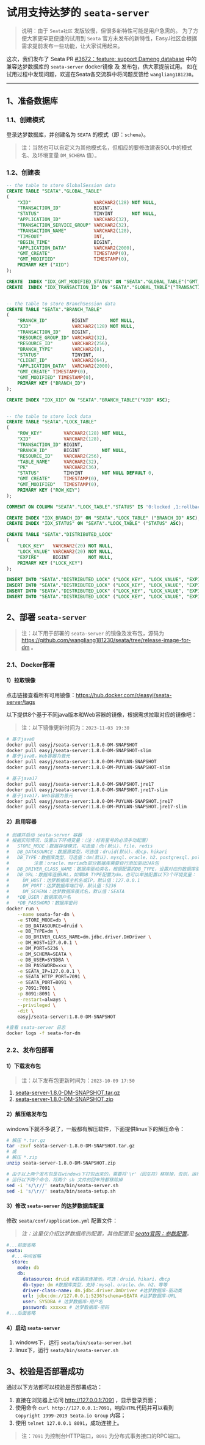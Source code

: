 # 试用支持达梦的 `seata-server`

> 说明：由于 `Seata社区` 发版较慢，但很多新特性可能是用户急需的。
> 为了方便大家更早更便捷的试用到 `Seata` 官方未发布的新特性，EasyJ社区会根据需求提前发布一些功能，让大家试用起来。

这次，我们发布了 Seata PR 
[#3672：feature: support Dameng database](https://github.com/seata/seata/pull/3672)
中的 兼容达梦数据库的 `seata-server` docker镜像 及 发布包，供大家提前试用。
如在试用过程中发现问题，欢迎在Seata各交流群中将问题反馈给 `wangliang181230`。

---------------------------------------------------------------------------------------------------------------------------

## 1、准备数据库

### 1.1、创建模式

登录达梦数据库，并创建名为 `SEATA` 的模式（即：`schema`）。

> 注：当然也可以自定义为其他模式名，但相应的要修改建表SQL中的模式名、及环境变量 `DM_SCHEMA` 值）。

### 1.2、创建表

```sql
-- the table to store GlobalSession data
CREATE TABLE "SEATA"."GLOBAL_TABLE"
(
    "XID"                       VARCHAR2(128) NOT NULL,
    "TRANSACTION_ID"            BIGINT,
    "STATUS"                    TINYINT       NOT NULL,
    "APPLICATION_ID"            VARCHAR2(32),
    "TRANSACTION_SERVICE_GROUP" VARCHAR2(32),
    "TRANSACTION_NAME"          VARCHAR2(128),
    "TIMEOUT"                   INT,
    "BEGIN_TIME"                BIGINT,
    "APPLICATION_DATA"          VARCHAR2(2000),
    "GMT_CREATE"                TIMESTAMP(0),
    "GMT_MODIFIED"              TIMESTAMP(0),
    PRIMARY KEY ("XID")
);

CREATE  INDEX "IDX_GMT_MODIFIED_STATUS" ON "SEATA"."GLOBAL_TABLE"("GMT_MODIFIED" ASC,"STATUS" ASC);
CREATE  INDEX "IDX_TRANSACTION_ID" ON "SEATA"."GLOBAL_TABLE"("TRANSACTION_ID" ASC);


-- the table to store BranchSession data
CREATE TABLE "SEATA"."BRANCH_TABLE"
(
    "BRANCH_ID"         BIGINT        NOT NULL,
    "XID"               VARCHAR2(128) NOT NULL,
    "TRANSACTION_ID"    BIGINT,
    "RESOURCE_GROUP_ID" VARCHAR2(32),
    "RESOURCE_ID"       VARCHAR2(256),
    "BRANCH_TYPE"       VARCHAR2(8),
    "STATUS"            TINYINT,
    "CLIENT_ID"         VARCHAR2(64),
    "APPLICATION_DATA"  VARCHAR2(2000),
    "GMT_CREATE" TIMESTAMP(0),
    "GMT_MODIFIED" TIMESTAMP(0),
    PRIMARY KEY ("BRANCH_ID")
);

CREATE INDEX "IDX_XID" ON "SEATA"."BRANCH_TABLE"("XID" ASC);


-- the table to store lock data
CREATE TABLE "SEATA"."LOCK_TABLE"
(
    "ROW_KEY"        VARCHAR2(128) NOT NULL,
    "XID"            VARCHAR2(128),
    "TRANSACTION_ID" BIGINT,
    "BRANCH_ID"      BIGINT        NOT NULL,
    "RESOURCE_ID"    VARCHAR2(256),
    "TABLE_NAME"     VARCHAR2(32),
    "PK"             VARCHAR2(36),
    "STATUS"         TINYINT       NOT NULL DEFAULT 0,
    "GMT_CREATE"     TIMESTAMP(0),
    "GMT_MODIFIED"   TIMESTAMP(0),
    PRIMARY KEY ("ROW_KEY")
);

COMMENT ON COLUMN "SEATA"."LOCK_TABLE"."STATUS" IS '0:locked ,1:rollbacking';

CREATE INDEX "IDX_BRANCH_ID" ON "SEATA"."LOCK_TABLE" ("BRANCH_ID" ASC);
CREATE INDEX "IDX_STATUS" ON "SEATA"."LOCK_TABLE" ("STATUS" ASC);

CREATE TABLE "SEATA"."DISTRIBUTED_LOCK"
(
    "LOCK_KEY"   VARCHAR2(20) NOT NULL,
    "LOCK_VALUE" VARCHAR2(20) NOT NULL,
    "EXPIRE"     BIGINT       NOT NULL,
    PRIMARY KEY ("LOCK_KEY")
);

INSERT INTO "SEATA"."DISTRIBUTED_LOCK" ("LOCK_KEY", "LOCK_VALUE", "EXPIRE") VALUES ('AsyncCommitting', ' ', 0);
INSERT INTO "SEATA"."DISTRIBUTED_LOCK" ("LOCK_KEY", "LOCK_VALUE", "EXPIRE") VALUES ('RetryCommitting', ' ', 0);
INSERT INTO "SEATA"."DISTRIBUTED_LOCK" ("LOCK_KEY", "LOCK_VALUE", "EXPIRE") VALUES ('RetryRollbacking', ' ', 0);
INSERT INTO "SEATA"."DISTRIBUTED_LOCK" ("LOCK_KEY", "LOCK_VALUE", "EXPIRE") VALUES ('TxTimeoutCheck', ' ', 0);
```


## 2、部署 `seata-server`

> 注：以下用于部署的 `seata-server` 的镜像及发布包，源码为 https://github.com/wangliang181230/seata/tree/release-image-for-dm 。

<!-- tabs:start -->

<!-- tab:**Docker部署** -->

### 2.1、Docker部署

#### 1）拉取镜像

点击链接查看所有可用镜像：https://hub.docker.com/r/easyj/seata-server/tags

以下提供8个基于不同java版本和Web容器的镜像，根据需求拉取对应的镜像吧：
> 注：以下镜像更新时间为：`2023-11-03 19:30`

```bash
# 基于java8
docker pull easyj/seata-server:1.8.0-DM-SNAPSHOT
docker pull easyj/seata-server:1.8.0-DM-SNAPSHOT-slim
# 基于java8，Web容器为普元
docker pull easyj/seata-server:1.8.0-DM-PUYUAN-SNAPSHOT
docker pull easyj/seata-server:1.8.0-DM-PUYUAN-SNAPSHOT-slim

# 基于java17
docker pull easyj/seata-server:1.8.0-DM-SNAPSHOT.jre17
docker pull easyj/seata-server:1.8.0-DM-SNAPSHOT.jre17-slim
# 基于java17，Web容器为普元
docker pull easyj/seata-server:1.8.0-DM-PUYUAN-SNAPSHOT.jre17
docker pull easyj/seata-server:1.8.0-DM-PUYUAN-SNAPSHOT.jre17-slim
```

<!-- 查看EasyJ发布的所有seata-server镜像：https://hub.docker.com/r/easyj/seata-server/tags -->

#### 2）启用容器

```bash
# 创建并启动 seata-server 容器
# 根据实际情况，设置以下环境变量：（注：标有星号的必须手动配置）
#   STORE_MODE：数据存储模式，可选值：db(默认)、file、redis
#   DB_DATASOURCE：数据源类型，可选值：druid(默认)、dbcp、hikari
#   DB_TYPE：数据库类型，可选值：dm(默认)、mysql、oracle、h2、postgresql、polardb-x、oceanbase、mariadb
#         注意：oracle、mariadb部分数据库需要自行添加驱动JAR包
#   DB_DRIVER_CLASS_NAME：数据库驱动类名，根据配置的DB_TYPE，设置对应的数据库驱动类
#   DB_URL：数据库连接URL，如果DB_TYPE配置为dm，也可以单独配置以下3个环境变量：
#     DM_HOST：达梦数据库主机名或IP，默认值：127.0.0.1
#     DM_PORT：达梦数据库端口号，默认值：5236
#     DM_SCHEMA：达梦数据库模式名，默认值：SEATA
#   *DB_USER：数据库用户名
#   *DB_PASSWORD：数据库密码
docker run \
    --name seata-for-dm \
    -e STORE_MODE=db \
    -e DB_DATASOURCE=druid \
    -e DB_TYPE=dm \
    -e DB_DRIVER_CLASS_NAME=dm.jdbc.driver.DmDriver \
    -e DM_HOST=127.0.0.1 \
    -e DM_PORT=5236 \
    -e DM_SCHEMA=SEATA \
    -e DB_USER=SYSDBA \
    -e DB_PASSWORD=xxx \
    -e SEATA_IP=127.0.0.1 \
    -e SEATA_HTTP_PORT=7091 \
    -e SEATA_PORT=8091 \
    -p 7091:7091 \
    -p 8091:8091 \
    --restart=always \
    --privileged \
    -dit \
    easyj/seata-server:1.8.0-DM-SNAPSHOT

#查看 seata-server 日志
docker logs -f seata-for-dm
```


<!-- tab:**发布包部署** -->

### 2.2、发布包部署

#### 1）下载发布包

> 注：以下发布包更新时间为：`2023-10-09 17:50`

1. <a href="https://gitee.com/wangliang181230/seata/releases/download/1.8.0-DM-SNAPSHOT/seata-server-1.8.0-DM-SNAPSHOT.tar.gz">seata-server-1.8.0-DM-SNAPSHOT.tar.gz</a>
2. <a href="https://gitee.com/wangliang181230/seata/releases/download/1.8.0-DM-SNAPSHOT/seata-server-1.8.0-DM-SNAPSHOT.zip">seata-server-1.8.0-DM-SNAPSHOT.zip</a>

#### 2）解压缩发布包

windows下就不多说了，一般都有解压软件，下面提供linux下的解压命令：

```bash
# 解压 *.tar.gz
tar -zxvf seata-server-1.8.0-DM-SNAPSHOT.tar.gz
# 或
# 解压 *.zip
unzip seata-server-1.8.0-DM-SNAPSHOT.zip

# 由于以上两个发布包是在windows下打包出来的，需要将'\r'（回车符）移除掉，否则，运行时会报 “$'\r': 未找到命令” 的错误。
# 运行以下两个命令，将两个 sh 文件的回车符都移除掉
sed -i 's/\r//' seata/bin/seata-server.sh
sed -i 's/\r//' seata/bin/seata-setup.sh
```

#### 3）修改 `seata-server` 的达梦数据库配置

修改 `seata/conf/application.yml` 配置文件：

> _注：这里仅介绍达梦数据库的配置，其他配置见 [seata官网：参数配置](https://seata.io/zh-cn/docs/user/configurations.html)。_

```yml
#...前面省略
seata:
  #...中间省略
  store:
    mode: db
    db:
      datasource: druid #数据库连接池，可选：druid、hikari、dbcp
      db-type: dm #数据库类型，支持：mysql、oracle、dm、h2、等等
      driver-class-name: dm.jdbc.driver.DmDriver #达梦数据库-驱动类
      url: jdbc:dm://127.0.0.1:5236?schema=SEATA #达梦数据库-URL
      user: SYSDBA # 达梦数据库-用户名
      password: xxxxxx # 达梦数据库-密码
#...后面省略
```

#### 4）启动 `seata-server`

1. windows下，运行 `seata/bin/seata-server.bat` 
2. linux下，运行 `seata/bin/seata-server.sh`

<!-- tabs:end -->


## 3、校验是否部署成功

通过以下方法都可以校验是否部署成功：
1. 直接在浏览器上访问 http://127.0.0.1:7091 ，显示登录页面；
2. 使用命令 `curl http://127.0.0.1:7091`，响应`HTML`代码并可以看到 `Copyright 1999-2019 Seata.io Group` 内容；
3. 使用 `telnet 127.0.0.1 8091`，成功连接上。

> 注：`7091` 为控制台HTTP端口，`8091` 为分布式事务接口的RPC端口。